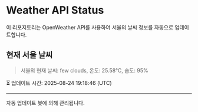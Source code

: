 
# Weather API Status

이 리포지토리는 OpenWeather API를 사용하여 서울의 날씨 정보를 자동으로 업데이트합니다.

## 현재 서울 날씨
> 서울의 현재 날씨: few clouds, 온도: 25.58°C, 습도: 95%

⏳ 업데이트 시간: 2025-08-24 19:18:46 (UTC)

---
자동 업데이트 봇에 의해 관리됩니다.
